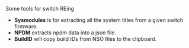 Some tools for switch REing
- **Sysmodules** is for extracting all the system titles from a given switch firmware.
- **NPDM** extracts npdm data into a json file.
- **BuildID** will copy build IDs from NSO files to the clipboard.